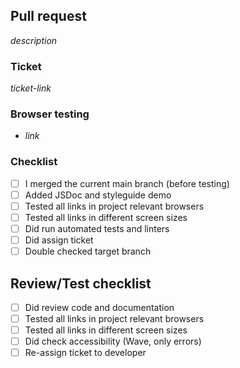## Pull request

_description_

### Ticket

_ticket-link_

### Browser testing

- _link_

### Checklist

- [ ] I merged the current main branch (before testing)
- [ ] Added JSDoc and styleguide demo
- [ ] Tested all links in project relevant browsers
- [ ] Tested all links in different screen sizes
- [ ] Did run automated tests and linters
- [ ] Did assign ticket
- [ ] Double checked target branch

## Review/Test checklist

- [ ] Did review code and documentation
- [ ] Tested all links in project relevant browsers
- [ ] Tested all links in different screen sizes
- [ ] Did check accessibility (Wave, only errors)
- [ ] Re-assign ticket to developer
